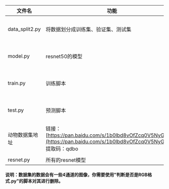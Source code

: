 |文件名|功能|代码地址|视频地址|
|-|-|-|-|
|data_split2.py|将数据划分成训练集、验证集、测试集|[https://github.com/stupid-boy-me/teach_all/blob/main/pytorch_classifier/ResNet50/data_split2.py](https://github.com/stupid-boy-me/teach_all/blob/main/pytorch_classifier/ResNet50/data_split2.py)|[https://www.bilibili.com/video/BV1dP411P7yx/?spm_id_from=333.999.0.0&vd_source=5ba1bf3a19888ef725acbeaf5d3fc6e6](https://www.bilibili.com/video/BV1dP411P7yx/?spm_id_from=333.999.0.0&vd_source=5ba1bf3a19888ef725acbeaf5d3fc6e6)|
|model.py|resnet50的模型|[https://github.com/stupid-boy-me/teach_all/blob/main/pytorch_classifier/ResNet50/model.py](https://github.com/stupid-boy-me/teach_all/blob/main/pytorch_classifier/ResNet50/model.py)|[https://www.bilibili.com/video/BV1Ye411V7bz/?spm_id_from=333.999.0.0](https://www.bilibili.com/video/BV1Ye411V7bz/?spm_id_from=333.999.0.0)|
|train.py|训练脚本|[https://github.com/stupid-boy-me/teach_all/blob/main/pytorch_classifier/ResNet50/train.py](https://github.com/stupid-boy-me/teach_all/blob/main/pytorch_classifier/ResNet50/train.py)|[https://www.bilibili.com/video/BV1jW4y1E7dL/?spm_id_from=333.999.0.0](https://www.bilibili.com/video/BV1jW4y1E7dL/?spm_id_from=333.999.0.0)|
|test.py|预测脚本|[https://github.com/stupid-boy-me/teach_all/blob/main/pytorch_classifier/ResNet50/test.py](https://github.com/stupid-boy-me/teach_all/blob/main/pytorch_classifier/ResNet50/test.py)|[https://www.bilibili.com/video/BV1Te4y1e7gb/?spm_id_from=333.999.0.0&vd_source=5ba1bf3a19888ef725acbeaf5d3fc6e6](https://www.bilibili.com/video/BV1Te4y1e7gb/?spm_id_from=333.999.0.0&vd_source=5ba1bf3a19888ef725acbeaf5d3fc6e6)|
|动物数据集地址|链接：[https://pan.baidu.com/s/1b0lbd8vOfZcq0V5NyGbroQ](https://pan.baidu.com/s/1b0lbd8vOfZcq0V5NyGbroQ)<br>提取码：qdbo|||
|||||
|resnet.py|所有的resnet模型|||
#### 说明：数据集的数据会有一些4通道的图像，你需要使用"判断是否是RGB格式.py"的脚本对其进行删除。
